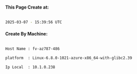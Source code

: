 
   
#### This Page Create at:

```bash

2025-03-07 - 15:39:56 UTC

```

#### Create By Machine:

```bash

Host Name : fv-az787-486

platform  : Linux-6.8.0-1021-azure-x86_64-with-glibc2.39

Ip Local  : 10.1.0.238

```


